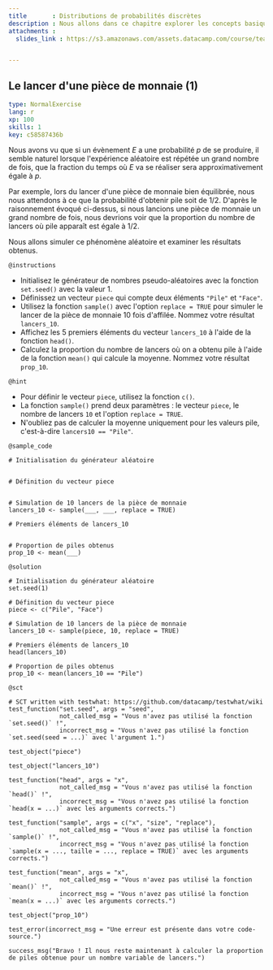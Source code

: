 ```yaml
---
title       : Distributions de probabilités discrètes
description : Nous allons dans ce chapitre explorer les concepts basiques du calcul des probabilités.
attachments :
  slides_link : https://s3.amazonaws.com/assets.datacamp.com/course/teach/slides_example.pdf


---
```

## Le lancer d'une pièce de monnaie (1)

```yaml
type: NormalExercise
lang: r
xp: 100
skills: 1
key: c58587436b
```

Nous avons vu que si un évènement $E$ a une probabilité $p$ de se produire, il semble naturel lorsque l'expérience aléatoire est répétée un grand nombre de fois, que la fraction du temps où $E$ va se réaliser sera approximativement égale à $p$.

Par exemple, lors du lancer d'une pièce de monnaie bien équilibrée, nous nous attendons à ce que la probabilité d'obtenir pile soit de 1/2. D'après le raisonnement évoqué ci-dessus, si nous lancions une pièce de monnaie un grand nombre de fois, nous devrions voir que la proportion du nombre de lancers où pile apparaît est égale à 1/2.

Nous allons simuler ce phénomène aléatoire et examiner les résultats obtenus.


`@instructions`
- Initialisez le générateur de nombres pseudo-aléatoires avec la fonction `set.seed()` avec la valeur 1.
- Définissez un vecteur `piece` qui compte deux éléments `"Pile"` et `"Face"`.
- Utilisez la fonction `sample()` avec l'option `replace = TRUE` pour simuler le lancer de la pièce de monnaie 10 fois d'affilée. Nommez votre résultat `lancers_10`.
- Affichez les 5 premiers éléments du vecteur `lancers_10` à l'aide de la fonction `head()`.
- Calculez la proportion du nombre de lancers où on a obtenu pile à l'aide de la fonction `mean()` qui calcule la moyenne. Nommez votre résultat `prop_10`.

`@hint`
- Pour définir le vecteur `piece`, utilisez la fonction `c()`.
- La fonction `sample()` prend deux paramètres : le vecteur `piece`, le nombre de lancers `10` et l'option `replace = TRUE`.
- N'oubliez pas de calculer la moyenne uniquement pour les valeurs pile, c'est-à-dire `lancers10 == "Pile"`.

`@sample_code`
```{r}
# Initialisation du générateur aléatoire


# Définition du vecteur piece


# Simulation de 10 lancers de la pièce de monnaie
lancers_10 <- sample(___, ___, replace = TRUE)

# Premiers éléments de lancers_10


# Proportion de piles obtenus
prop_10 <- mean(___)

```

`@solution`
```{r}
# Initialisation du générateur aléatoire
set.seed(1)

# Définition du vecteur piece
piece <- c("Pile", "Face")

# Simulation de 10 lancers de la pièce de monnaie
lancers_10 <- sample(piece, 10, replace = TRUE)

# Premiers éléments de lancers_10
head(lancers_10)

# Proportion de piles obtenus
prop_10 <- mean(lancers_10 == "Pile")

```

`@sct`
```{r}
# SCT written with testwhat: https://github.com/datacamp/testwhat/wiki
test_function("set.seed", args = "seed",
              not_called_msg = "Vous n'avez pas utilisé la fonction `set.seed()` !",
              incorrect_msg = "Vous n'avez pas utilisé la fonction `set.seed(seed = ...)` avec l'argument 1.")
              
test_object("piece")

test_object("lancers_10")

test_function("head", args = "x",
              not_called_msg = "Vous n'avez pas utilisé la fonction `head()` !",
              incorrect_msg = "Vous n'avez pas utilisé la fonction `head(x = ...)` avec les arguments corrects.")

test_function("sample", args = c("x", "size", "replace"),
              not_called_msg = "Vous n'avez pas utilisé la fonction `sample()` !",
              incorrect_msg = "Vous n'avez pas utilisé la fonction `sample(x = ..., taille = ..., replace = TRUE)` avec les arguments corrects.")
              
test_function("mean", args = "x",
              not_called_msg = "Vous n'avez pas utilisé la fonction `mean()` !",
              incorrect_msg = "Vous n'avez pas utilisé la fonction `mean(x = ...)` avec les arguments corrects.")

test_object("prop_10")

test_error(incorrect_msg = "Une erreur est présente dans votre code-source.")

success_msg("Bravo ! Il nous reste maintenant à calculer la proportion de piles obtenue pour un nombre variable de lancers.")
```
